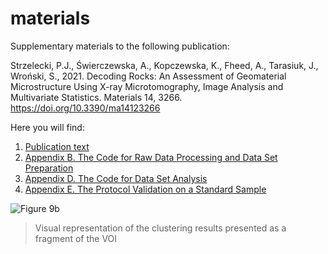 # materials
Supplementary materials to the following publication:  
  
Strzelecki, P.J., Świerczewska, A., Kopczewska, K., Fheed, A., Tarasiuk, J., Wroński, S., 2021. Decoding Rocks: An Assessment of Geomaterial Microstructure Using X-ray Microtomography, Image Analysis and Multivariate Statistics. Materials 14, 3266. https://doi.org/10.3390/ma14123266

Here you will find:
1. [Publication text](https://github.com/piotrstrzelecki/materials/blob/main/2021_Strzelecki_et_al_materials-14-03266.pdf/)  
2. [Appendix B. The Code for Raw Data Processing and Data Set Preparation](https://github.com/piotrstrzelecki/materials/blob/main/Appendix%20B.%20The%20Code%20for%20Raw%20Data%20Processing%20and%20Data%20Set%20Preparation.R)  
3. [Appendix D. The Code for Data Set Analysis](https://github.com/piotrstrzelecki/materials/blob/main/Appendix%20D.%20The%20Code%20for%20Data%20Set%20Analysis.R)  
4. [Appendix E. The Protocol Validation on a Standard Sample](https://github.com/piotrstrzelecki/materials/tree/main/standard%20sample)  

![Figure 9b](https://github.com/piotrstrzelecki/materials/blob/main/Figure9b.gif)  
> Visual representation of the clustering results presented as a fragment of the VOI
